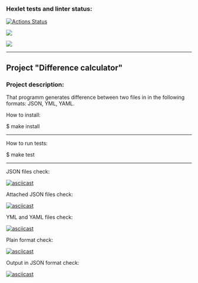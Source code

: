 ### Hexlet tests and linter status:

[![Actions Status](https://github.com/OGGera/frontend-project-46/workflows/hexlet-check/badge.svg)](https://github.com/OGGera/frontend-project-46/actions)

<a href="https://codeclimate.com/github/OGGera/frontend-project-46/maintainability"><img src="https://api.codeclimate.com/v1/badges/deb5d6dfacc757dbf0ea/maintainability" /></a>

<a href="https://codeclimate.com/github/OGGera/frontend-project-46/test_coverage"><img src="https://api.codeclimate.com/v1/badges/deb5d6dfacc757dbf0ea/test_coverage" /></a>

---

## Project "Difference calculator"

### Project description:

That programm generates difference between two files in in the following formats: JSON, YML, YAML.

How to install:

$ make install

---

How to run tests:

$ make test

---

JSON files check:

[![asciicast](https://asciinema.org/a/oDGjd9n27Y1n8EJXAq0SwclIt.svg)](https://asciinema.org/a/oDGjd9n27Y1n8EJXAq0SwclIt)

Attached JSON files check:

[![asciicast](https://asciinema.org/a/qY7fTRQohgqbEJG5vrnewZb3h.svg)](https://asciinema.org/a/qY7fTRQohgqbEJG5vrnewZb3h)

YML and YAML files check:

[![asciicast](https://asciinema.org/a/RvAuE805JgffDf1qp7itMnp6b.svg)](https://asciinema.org/a/RvAuE805JgffDf1qp7itMnp6b)

Plain format check:

[![asciicast](https://asciinema.org/a/4EuOWUGgbhv3lclamXZHx0JL3.svg)](https://asciinema.org/a/4EuOWUGgbhv3lclamXZHx0JL3)

Output in JSON format check:

[![asciicast](https://asciinema.org/a/I93uiB7TOYXPHt8jk7yiGPELd.svg)](https://asciinema.org/a/I93uiB7TOYXPHt8jk7yiGPELd)
